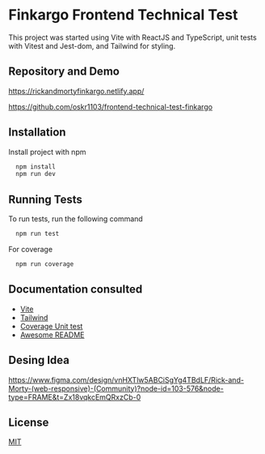 # Finkargo Frontend Technical Test

This project was started using Vite with ReactJS and TypeScript, unit tests with Vitest and Jest-dom, and Tailwind for styling.


## Repository and Demo

https://rickandmortyfinkargo.netlify.app/

https://github.com/oskr1103/frontend-technical-test-finkargo


## Installation

Install project with npm

```bash
  npm install
  npm run dev
```
    
## Running Tests

To run tests, run the following command

```bash
  npm run test
```

For coverage

```bash
  npm run coverage
```


## Documentation consulted

 - [Vite](https://vitest.dev/guide/)
 - [Tailwind](https://tailwindcss.com/docs/installation)
 - [Coverage Unit test](https://vitest.dev/guide/coverage)
  - [Awesome README](https://github.com/matiassingers/awesome-readme)


## Desing Idea

https://www.figma.com/design/vnHXTlw5ABCiSgYg4TBdLF/Rick-and-Morty-(web-responsive)-(Community)?node-id=103-576&node-type=FRAME&t=Zx18vqkcEmQRxzCb-0


## License

[MIT](https://choosealicense.com/licenses/mit/)

